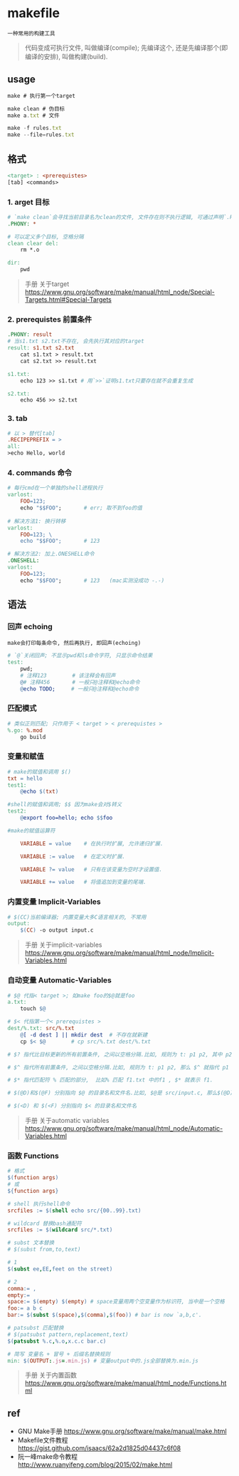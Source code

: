 # makefile

    一种常用的构建工具

> 代码变成可执行文件, 叫做编译(compile); 先编译这个, 还是先编译那个(即编译的安排), 叫做构建(build).

## usage

```js
make # 执行第一个target

make clean # 伪目标
make a.txt # 文件

make -f rules.txt
make --file=rules.txt
```

## 格式

```makefile
<target> : <prerequistes>
[tab] <commands>

```

### 1. arget 目标

```makefile
# `make clean`会寻找当前目录名为clean的文件, 文件存在则不执行逻辑, 可通过声明`.PHPONY`以避免
.PHONY: *

# 可以定义多个目标, 空格分隔
clean clear del:
    rm *.o

dir:
    pwd
```

> 手册 关于target <https://www.gnu.org/software/make/manual/html_node/Special-Targets.html#Special-Targets>

### 2. prerequistes 前置条件

```makefile
.PHONY: result
# 当s1.txt s2.txt不存在, 会先执行其对应的target
result: s1.txt s2.txt
	cat s1.txt > result.txt
	cat s2.txt >> result.txt

s1.txt:
	echo 123 >> s1.txt # 用`>>`证明s1.txt只要存在就不会重复生成

s2.txt:
	echo 456 >> s2.txt
```

### 3. tab

```makefile
# 以 > 替代[tab]
.RECIPEPREFIX = >
all:
>echo Hello, world
```

### 4. commands 命令

```makefile
# 每行cmd在一个单独的shell进程执行
varlost:
	FOO=123;
	echo "$$FOO";       # err; 取不到foo的值
    
# 解决方法1: 换行转移
varlost:
	FOO=123; \
	echo "$$FOO";       # 123

# 解决方法2: 加上.ONESHELL命令
.ONESHELL:
varlost:
	FOO=123;
	echo "$$FOO";       # 123   (mac实测没成功 -.-)
```

## 语法

### 回声 echoing

    make会打印每条命令, 然后再执行, 即回声(echoing)

```makefile
# `@`关闭回声; 不显示pwd和ls命令字符, 只显示命令结果
test:
    pwd;
    # 注释123        # 该注释会有回声
	@# 注释456       # 一般只@注释和@echo命令
    @echo TODO;     # 一般只@注释和@echo命令
```

### 匹配模式

```makefile
# 类似正则匹配; 只作用于 < target > < prerequistes >
%.go: %.mod
    go build
```

### 变量和赋值

```makefile
# make的赋值和调用 $()
txt = hello
test1:
	@echo $(txt)

#shell的赋值和调用; $$ 因为make会对$转义
test2:
	@export foo=hello; echo $$foo   

#make的赋值运算符

    VARIABLE = value    # 在执行时扩展, 允许递归扩展.

    VARIABLE := value   # 在定义时扩展.

    VARIABLE ?= value   # 只有在该变量为空时才设置值.

    VARIABLE += value   # 将值追加到变量的尾端.
```

### 内置变量 Implicit-Variables

```makefile
# $(CC)当前编译器; 内置变量大多C语言相关的, 不常用
output:
    $(CC) -o output input.c
```

> 手册 关于implicit-variables <https://www.gnu.org/software/make/manual/html_node/Implicit-Variables.html>

### 自动变量 Automatic-Variables

```makefile
# $@ 代指< target >; 如make foo的$@就是foo
a.txt:
    touch $@
```

```makefile
# $< 代指第一个< prerequistes >
dest/%.txt: src/%.txt
    @[ -d dest ] || mkdir dest  # 不存在就新建
    cp $< $@        # cp src/%.txt dest/%.txt
```

```makefile
# $? 指代比目标更新的所有前置条件, 之间以空格分隔.比如, 规则为 t: p1 p2, 其中 p2 的时间戳比 t 新, $?就指代p2.
```

```makefile
# $^ 指代所有前置条件, 之间以空格分隔.比如, 规则为 t: p1 p2, 那么 $^ 就指代 p1 p2 .
```

```makefile
# $* 指代匹配符 % 匹配的部分,  比如% 匹配 f1.txt 中的f1 , $* 就表示 f1.
```

```makefile
# $(@D)和$(@F) 分别指向 $@ 的目录名和文件名.比如, $@是 src/input.c, 那么$(@D) 的值为 src , $(@F) 的值为 input.c.
```

```makefile
# $(<D) 和 $(<F) 分别指向 $< 的目录名和文件名
```

> 手册 关于automatic variables <https://www.gnu.org/software/make/manual/html_node/Automatic-Variables.html>

### 函数 Functions

```makefile
# 格式
$(function args)
# 或
${function args}
```

```makefile
# shell 执行shell命令
srcfiles := $(shell echo src/{00..99}.txt)
```

```makefile
# wildcard 替换bash通配符
srcfiles := $(wildcard src/*.txt)
```

```makefile
# subst 文本替换
# $(subst from,to,text)

# 1
$(subst ee,EE,feet on the street)

# 2
comma:= ,
empty:=
space:= $(empty) $(empty) # space变量用两个空变量作为标识符, 当中是一个空格
foo:= a b c
bar:= $(subst $(space),$(comma),$(foo)) # bar is now `a,b,c'.
```

```makefile
# patsubst 匹配替换
# $(patsubst pattern,replacement,text)
$(patsubst %.c,%.o,x.c.c bar.c)

# 简写 变量名 + 冒号 + 后缀名替换规则
min: $(OUTPUT:.js=.min.js) # 变量output中的.js全部替换为.min.js
```

> 手册 关于内置函数 <https://www.gnu.org/software/make/manual/html_node/Functions.html>

## ref

- GNU Make手册 <https://www.gnu.org/software/make/manual/make.html>
- Makefile文件教程 <https://gist.github.com/isaacs/62a2d1825d04437c6f08>
- 阮一峰make命令教程 <http://www.ruanyifeng.com/blog/2015/02/make.html>